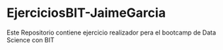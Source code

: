 # EjerciciosBIT-JaimeGarcia
Este Repositorio contiene ejercicio realizador pera el bootcamp de Data Science con BIT
